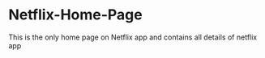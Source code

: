 # Netflix-Home-Page
This is the only home page on Netflix app and contains all details of netflix app
